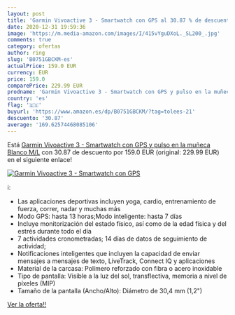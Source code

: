 ```yaml
---
layout: post
title: 'Garmin Vivoactive 3 - Smartwatch con GPS al 30.87 % de descuento'
date: 2020-12-31 19:59:36
image: 'https://m.media-amazon.com/images/I/415vYguDXoL._SL200_.jpg'
comments: true
category: ofertas
author: ring
slug: 'B0751GBCKM-es'
actualPrice: 159.0 EUR
currency: EUR
price: 159.0
comparePrice: 229.99 EUR
prodname: 'Garmin Vivoactive 3 - Smartwatch con GPS y pulso en la muñeca  Blanco  M/L'
country: 'es'
flag: '🇪🇸'
buyurl: 'https://www.amazon.es/dp/B0751GBCKM/?tag=tolees-21'
descuento: '30.87'
average: '169.62574468085106'
---
```


Está [Garmin Vivoactive 3 - Smartwatch con GPS y pulso en la muñeca  Blanco  M/L](https://www.amazon.es/dp/B0751GBCKM/?tag=tolees-21) con 30.87 de descuento por 159.0 EUR (original: 229.99 EUR) en el siguiente enlace!

[![Garmin Vivoactive 3 - Smartwatch con GPS](https://m.media-amazon.com/images/I/415vYguDXoL._SL200_.jpg)](https://www.amazon.es/dp/B0751GBCKM/?tag=tolees-21)

ℹ️:

- Las aplicaciones deportivas incluyen yoga, cardio, entrenamiento de fuerza, correr, nadar y muchas más
- Modo GPS: hasta 13 horas;Modo inteligente: hasta 7 días
- Incluye monitorización del estado físico, así como de la edad física y del estrés durante todo el día
- 7 actividades cronometradas; 14 días de datos de seguimiento de actividad;
- Notificaciones inteligentes que incluyen la capacidad de enviar mensajes a mensajes de texto, LiveTrack, Connect IQ y aplicaciones
- Material de la carcasa: Polímero reforzado con fibra o acero inoxidable
- Tipo de pantalla: Visible a la luz del sol, transflectiva, memoria a nivel de píxeles (MIP)
- Tamaño de la pantalla (Ancho/Alto): Diámetro de 30,4 mm (1,2")

[Ver la oferta!!](https://www.amazon.es/dp/B0751GBCKM/?tag=tolees-21)
